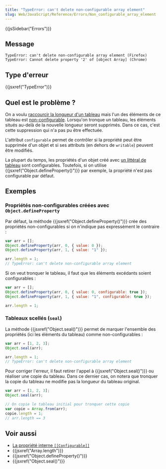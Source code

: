 ```yaml
---
title: "TypeError: can't delete non-configurable array element"
slug: Web/JavaScript/Reference/Errors/Non_configurable_array_element
---
```


{{jsSidebar("Errors")}}

## Message

```
TypeError: can't delete non-configurable array element (Firefox)
TypeError: Cannot delete property '2' of [object Array] (Chrome)
```

## Type d'erreur

{{jsxref("TypeError")}}

## Quel est le problème ?

On a voulu [raccourcir la longueur d'un tableau](/fr/docs/Web/JavaScript/Reference/Global_Objects/Array/length#tronquer_un_tableau) mais l'un des éléments de ce tableau est [non-configurable](/fr/docs/Web/JavaScript/Guide/Data_structures#propriétés). Lorsqu'on tronque un tableau, les éléments situés au-delà de la nouvelle longueur seront supprimés. Dans ce cas, c'est cette suppression qui n'a pas pu être effectuée.

L'attribut `configurable` permet de contrôler si la propriété peut être supprimée d'un objet et si ses attributs (en dehors de `writable`) peuvent être modifiés.

La plupart du temps, les propriétés d'un objet créé avec [un littéral de tableau](/fr/docs/Web/JavaScript/Reference/Global_Objects/Array#syntaxe) sont configurables. Toutefois, si on utilise {{jsxref("Object.defineProperty()")}} par exemple, la propriété n'est pas configurable par défaut.

## Exemples

### Propriétés non-configurables créées avec `Object.defineProperty`

Par défaut, la méthode {{jsxref("Object.defineProperty()")}} crée des propriétés non-configurables si on n'indique pas expressément le contraire :

```js example-bad
var arr = [];
Object.defineProperty(arr, 0, { value: 0 });
Object.defineProperty(arr, 1, { value: "1" });

arr.length = 1;
// TypeError: can't delete non-configurable array element
```

Si on veut tronquer le tableau, il faut que les éléments excédants soient configurables :

```js example-good
var arr = [];
Object.defineProperty(arr, 0, { value: 0, configurable: true });
Object.defineProperty(arr, 1, { value: "1", configurable: true });

arr.length = 1;
```

### Tableaux scellés (`seal`)

La méthode {{jsxref("Object.seal()")}} permet de marquer l'ensemble des propriétés (ici les éléments du tableau) comme non-configurables :

```js example-bad
var arr = [1, 2, 3];
Object.seal(arr);

arr.length = 1;
// TypeError: can't delete non-configurable array element
```

Pour corriger l'erreur, il faut retirer l'appel à {{jsxref("Object.seal()")}} ou réaliser une copie du tableau. Dans ce dernier cas, on notera que tronquer la copie du tableau ne modifie pas la longueur du tableau original.

```js example-good
var arr = [1, 2, 3];
Object.seal(arr);

// On copie le tableau initial pour tronquer cette copie
var copie = Array.from(arr);
copie.length = 1;
// arr.length == 3
```

## Voir aussi

- [La propriété interne `[[Configurable]]`](/fr/docs/Web/JavaScript/Guide/Data_structures#Propriétés)
- {{jsxref("Array.length")}}
- {{jsxref("Object.defineProperty()")}}
- {{jsxref("Object.seal()")}}
